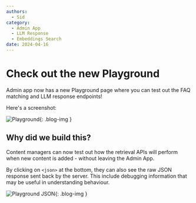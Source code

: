 ```yaml
---
authors:
  - Sid
category:
  - Admin App
  - LLM Response
  - Embeddings Search
date: 2024-04-16
---
```

# Check out the new Playground

Admin app now has a new Playground page where you can test out the FAQ matching and LLM response endpoints!

<!-- more -->

Here's a screenshot:

![Playground](../images/playground.png){: .blog-img }

## Why did we build this?

Content managers can now test out how the retrieval APIs will perform when new content is added - without
leaving the Admin App.

By clicking on `<json>` at the bottom, they can also see the raw JSON response sent back
by the server. This include debugging information that may be useful in understanding behaviour.

![Playground JSON](../images/playground-json.png){: .blog-img }
